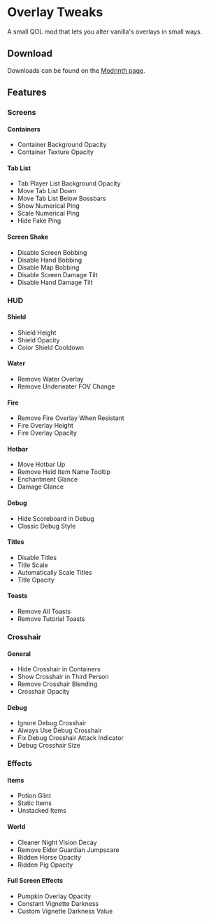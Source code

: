 # Overlay Tweaks

A small QOL mod that lets you alter vanilla's overlays in small ways.

## Download

Downloads can be found on the [Modrinth page](https://modrinth.com/mod/overlaytweaks).

## Features

### Screens

#### Containers

- Container Background Opacity
- Container Texture Opacity

#### Tab List

- Tab Player List Background Opacity
- Move Tab List Down
- Move Tab List Below Bossbars
- Show Numerical Ping
- Scale Numerical Ping
- Hide Fake Ping

#### Screen Shake

- Disable Screen Bobbing
- Disable Hand Bobbing
- Disable Map Bobbing
- Disable Screen Damage Tilt
- Disable Hand Damage Tilt

### HUD

#### Shield

- Shield Height
- Shield Opacity
- Color Shield Cooldown

#### Water
- Remove Water Overlay
- Remove Underwater FOV Change

#### Fire

- Remove Fire Overlay When Resistant
- Fire Overlay Height
- Fire Overlay Opacity

#### Hotbar

- Move Hotbar Up
- Remove Held Item Name Tooltip
- Enchantment Glance
- Damage Glance

#### Debug

- Hide Scoreboard in Debug
- Classic Debug Style

#### Titles

- Disable Titles
- Title Scale
- Automatically Scale Titles
- Title Opacity

#### Toasts

- Remove All Toasts
- Remove Tutorial Toasts

### Crosshair

#### General

- Hide Crosshair in Containers
- Show Crosshair in Third Person
- Remove Crosshair Blending
- Crosshair Opacity

#### Debug

- Ignore Debug Crosshair
- Always Use Debug Crosshair
- Fix Debug Crosshair Attack Indicator
- Debug Crosshair Size

### Effects

#### Items

- Potion Glint
- Static Items
- Unstacked Items

#### World

- Cleaner Night Vision Decay
- Remove Elder Guardian Jumpscare
- Ridden Horse Opacity
- Ridden Pig Opacity

#### Full Screen Effects

- Pumpkin Overlay Opacity
- Constant Vignette Darkness
- Custom Vignette Darkness Value
